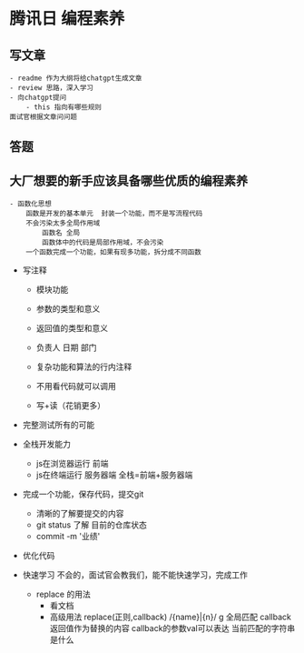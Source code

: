 # 腾讯日 编程素养

## 写文章
    - readme 作为大纲将给chatgpt生成文章
    - review 思路，深入学习
    - 向chatgpt提问
        - this 指向有哪些规则
    面试官根据文章问问题

## 答题

## 大厂想要的新手应该具备哪些优质的编程素养
    - 函数化思想
        函数是开发的基本单元  封装一个功能，而不是写流程代码
        不会污染太多全局作用域
            函数名 全局
            函数体中的代码是局部作用域，不会污染
        一个函数完成一个功能，如果有现多功能，拆分成不同函数

- 写注释
    - 模块功能
    - 参数的类型和意义
    - 返回值的类型和意义
    - 负责人 日期 部门
    - 复杂功能和算法的行内注释

    - 不用看代码就可以调用
    - 写+读（花销更多）

- 完整测试所有的可能
- 全栈开发能力
    - js在浏览器运行 前端
    - js在终端运行 服务器端
    全栈=前端+服务器端
- 完成一个功能，保存代码，提交git
    - 清晰的了解要提交的内容
    - git status 了解 目前的仓库状态
    - commit -m '业绩'

- 优化代码
- 快速学习
    不会的，面试官会教我们，能不能快速学习，完成工作

    - replace 的用法
        - 看文档 
        - 高级用法
            replace(正则,callback)
            /{name}|{n}/    g 全局匹配
            callback 返回值作为替换的内容
            callback的参数val可以表达 当前匹配的字符串是什么

